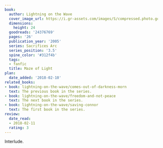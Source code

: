 ```yaml
---
book:
  author: Lightning on the Wave
  cover_image_url: https://i.gr-assets.com/images/S/compressed.photo.goodreads.com/books/1579183060l/24376769._SX98_.jpg
  dimensions:
    height: 24
  goodreads: '24376769'
  pages: '26'
  publication_year: '2005'
  series: Sacrifices Arc
  series_position: '3.5'
  spine_color: '#312f4b'
  tags:
  - fanfic
  title: Maze of Light
plan:
  date_added: '2018-02-10'
related_books:
- book: lightning-on-the-wave/comes-out-of-darkness-morn
  text: The previous book in the series.
- book: lightning-on-the-wave/freedom-and-not-peace
  text: The next book in the series.
- book: lightning-on-the-wave/saving-connor
  text: The first book in the series.
review:
  date_read:
  - 2018-02-11
  rating: 3
---
```

Interlude.
